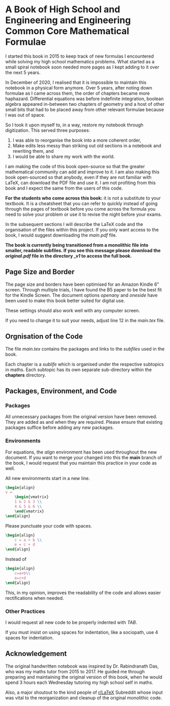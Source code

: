 # A Book of High School and Engineering and Engineering Common Core Mathematical Formulae
I started this book in 2015 to keep track of new formulas I encountered while solving my high school mathematics problems. What started as a small spiral notebook soon needed more pages as I kept adding to it over the next 5 years.

In December of 2020, I realised that it is impossible to maintain this notebook in a physical form anymore. Over 5 years, after noting down formulae as I came across them, the order of chapters became more haphazard. Differential equations was before indefinite integration, boolean algebra appeared in-between two chapters of geometry and a host of other small bits that had to be placed away from other relevant formulae because I was out of space.

So I took it upon myself to, in a way, restore my notebook through digitization. This served three purposes:
1. I was able to reorganise the book into a more coherent order,
2. Make edits less messy than striking out old sections in a notebook and rewriting them, and
3. I would be able to share my work with the world.

I am making the code of this book open-source so that the greater mathematical community can add and improve to it. I am also making this book open-sourced so that anybody, even if they are not familiar with LaTeX, can download the PDF file and use it. I am not profiting from this book and I expect the same from the users of this code.

**For the students who come across this book:** it is not a substitute to your textbook. It is a cheatsheet that you can refer to quickly instead of going through the pages of textbook before you come across the formula you need to solve your problem or use it to revise the night before your exams.

In the subsequent sections I will describe the LaTeX code and the organisation of the files within this project. If you only want access to the book, I would suggest downloading the *main.pdf* file.

**The book is currently being transitioned from a monolithic file into smaller, readable subfiles. If you see this message please download the *original.pdf* file in the directory *_v1* to access the full book.**

## Page Size and Border
The page size and borders have been optimised for an Amazon Kindle 6" screen. Through multiple trials, I have found the B5 paper to be the best fit for the Kindle Screen. The document options *openany* and *oneside* have been used to make this book better suited for digital use.

These settings should also work well with any computer screen.

If you need to change it to suit your needs, adjust line 12 in the *main.tex* file.

## Orgnisation of the Code
The file *main.tex* contains the packages and links to the *subfiles* used in the book. 

Each chapter is a *sublife* which is organised under the respective subtopics in maths. Each subtopic has its own separate sub-directory within the **chapters** directory.

## Packages, Environment, and Code
### Packages
All unnecessary packages from the original version have been removed. They are added as and when they are required. Please ensure that existing packages suffice before adding any new packages.

### Environments
For equations, the *align* environment has been used throughout the new document. If you want to merge your changed into this the **main** branch of the book, I would request that you maintain this practice in your code as well.

All new environments start in a new line.
```latex
\begin{align}
v =
    \begin{vmatrix}
    1 & 2 & 3 \\
    4 & 5 & 6 \\
    \end{vmatrix}
\end{align}
```

Please punctuate your code with spaces.
```latex
\begin{align}
    c = a + b \\
    e = c + d
\end{align}
```
Instead of
```latex
\begin{align}
    c=a+b\\
    e=c+d
\end{align}
```
This, in my opinion, improves the readability of the code and allows easier rectifications when needed.

### Other Practices
I would request all new code to be properly indented with *TAB*.

If you must insist on using spaces for indentation, like a sociopath, use 4 spaces for indentation.

## Acknowledgement
The original handwritten notebook was inspired by Dr. Rabindranath Das, who was my maths tutor from 2015 to 2017. He guided me through preparing and maintaining the original version of this book, when he would spend 3 hours each Wednesday tutoring my high school self in maths.

Also, a major shoutout to the kind people of [r/LaTeX](https://www.reddit.com/r/LaTeX/) Subreddit whose input was vital to the reorganization and cleanup of the original monolithic code.